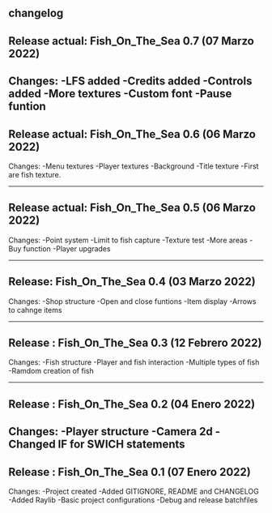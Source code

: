 changelog
---------

Release actual:    Fish_On_The_Sea 0.7 (07 Marzo 2022)
-------------------------------------------------------------------------
Changes:
-LFS added
-Credits added
-Controls added
-More textures
-Custom font
-Pause funtion
-------------------------------------------------------------------------
Release actual:    Fish_On_The_Sea 0.6 (06 Marzo 2022)
-------------------------------------------------------------------------
Changes:
-Menu textures
-Player textures
-Background
-Title texture
-First are fish texture.

-------------------------------------------------------------------------
Release actual:    Fish_On_The_Sea 0.5 (06 Marzo 2022)
-------------------------------------------------------------------------
Changes:
-Point system
-Limit to fish capture
-Texture test
-More areas
-Buy function
-Player upgrades

-------------------------------------------------------------------------
Release: Fish_On_The_Sea 0.4 (03 Marzo 2022)
-------------------------------------------------------------------------
Changes:
-Shop structure
-Open and close funtions
-Item display
-Arrows to cahnge items

-------------------------------------------------------------------------
Release : Fish_On_The_Sea 0.3 (12 Febrero 2022)
-------------------------------------------------------------------------
Changes:
-Fish structure
-Player and fish interaction
-Multiple types of fish
-Ramdom creation of fish

-------------------------------------------------------------------------
Release :	Fish_On_The_Sea 0.2 (04 Enero 2022)
-------------------------------------------------------------------------
Changes:
-Player structure
-Camera 2d 
-Changed IF for SWICH statements
-------------------------------------------------------------------------
Release :	Fish_On_The_Sea 0.1 (07 Enero 2022)
-------------------------------------------------------------------------
Changes:
-Project created
-Added GITIGNORE, README and CHANGELOG
-Added Raylib
-Basic project configurations
-Debug and release batchfiles
